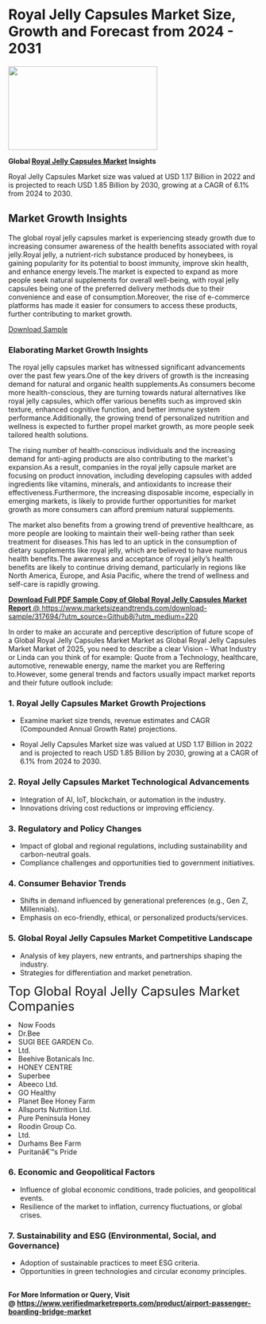 <H1>Royal Jelly Capsules Market Size, Growth and Forecast from 2024 - 2031</H1><img class="aligncenter size-medium wp-image-584254" src="https://thirdeyenews.in/wp-content/uploads/2024/09/Global-Market-Research-300x168.jpeg" alt="" width="300" height="168" /><p><strong>Global&nbsp;<a href="https://www.marketsizeandtrends.com/download-sample/317694/?utm_source=Github8j?utm_medium=220">Royal Jelly Capsules Market</a> Insights</strong></p><p>Royal Jelly Capsules Market size was valued at USD 1.17 Billion in 2022 and is projected to reach USD 1.85 Billion by 2030, growing at a CAGR of 6.1% from 2024 to 2030.</p><p><h2>Market Growth Insights</h2> <p>The global royal jelly capsules market is experiencing steady growth due to increasing consumer awareness of the health benefits associated with royal jelly.Royal jelly, a nutrient-rich substance produced by honeybees, is gaining popularity for its potential to boost immunity, improve skin health, and enhance energy levels.The market is expected to expand as more people seek natural supplements for overall well-being, with royal jelly capsules being one of the preferred delivery methods due to their convenience and ease of consumption.Moreover, the rise of e-commerce platforms has made it easier for consumers to access these products, further contributing to market growth.</p> <p><a href="#">Download Sample</a></p> <h3>Elaborating Market Growth Insights</h3> <p>The royal jelly capsules market has witnessed significant advancements over the past few years.One of the key drivers of growth is the increasing demand for natural and organic health supplements.As consumers become more health-conscious, they are turning towards natural alternatives like royal jelly capsules, which offer various benefits such as improved skin texture, enhanced cognitive function, and better immune system performance.Additionally, the growing trend of personalized nutrition and wellness is expected to further propel market growth, as more people seek tailored health solutions.</p> <p>The rising number of health-conscious individuals and the increasing demand for anti-aging products are also contributing to the market's expansion.As a result, companies in the royal jelly capsule market are focusing on product innovation, including developing capsules with added ingredients like vitamins, minerals, and antioxidants to increase their effectiveness.Furthermore, the increasing disposable income, especially in emerging markets, is likely to provide further opportunities for market growth as more consumers can afford premium natural supplements.</p> <p>The market also benefits from a growing trend of preventive healthcare, as more people are looking to maintain their well-being rather than seek treatment for diseases.This has led to an uptick in the consumption of dietary supplements like royal jelly, which are believed to have numerous health benefits.The awareness and acceptance of royal jelly’s health benefits are likely to continue driving demand, particularly in regions like North America, Europe, and Asia Pacific, where the trend of wellness and self-care is rapidly growing.</p> <p><a href="#"></p><p><span class=""><strong>Download Full PDF Sample Copy of Global Royal Jelly Capsules Market Report</strong> @ <a href="https://www.marketsizeandtrends.com/download-sample/317694/?utm_source=Github8j?utm_medium=220" target="_blank">https://www.marketsizeandtrends.com/download-sample/317694/?utm_source=Github8j?utm_medium=220</a></span></p><p>In order to make an accurate and perceptive description of future scope of a Global&nbsp;Royal Jelly Capsules Market Market as Global&nbsp;Royal Jelly Capsules Market Market of 2025, you need to describe a clear Vision &ndash; What Industry or Linda can you think of for example: Quote from a Technology, healthcare, automotive, renewable energy, name the market you are Reffering to.However, some general trends and factors usually impact market reports and their future outlook include:</p><h3>1.&nbsp;<strong>Royal Jelly Capsules Market Growth Projections</strong></h3><ul><li>Examine market size trends, revenue estimates and CAGR (Compounded Annual Growth Rate) projections.</li><li><p>Royal Jelly Capsules Market size was valued at USD 1.17 Billion in 2022 and is projected to reach USD 1.85 Billion by 2030, growing at a CAGR of 6.1% from 2024 to 2030.</p></li></ul><h3>2.&nbsp;<strong>Royal Jelly Capsules Market Technological Advancements</strong></h3><ul><li>Integration of AI, IoT, blockchain, or automation in the industry.</li><li>Innovations driving cost reductions or improving efficiency.</li></ul><h3>3.&nbsp;<strong>Regulatory and Policy Changes</strong></h3><ul><li>Impact of global and regional regulations, including sustainability and carbon-neutral goals.</li><li>Compliance challenges and opportunities tied to government initiatives.</li></ul><h3>4.&nbsp;<strong>Consumer Behavior Trends</strong></h3><ul><li>Shifts in demand influenced by generational preferences (e.g., Gen Z, Millennials).</li><li>Emphasis on eco-friendly, ethical, or personalized products/services.</li></ul><h3>5.&nbsp;<strong>Global Royal Jelly Capsules Market Competitive Landscape</strong></h3><ul><li>Analysis of key players, new entrants, and partnerships shaping the industry.</li><li>Strategies for differentiation and market penetration.</li></ul><p data-pm-slice="1 1 []"><span style="color: inherit; font-family: inherit; font-size: 25px;">Top Global Royal Jelly Capsules Market Companies</span></p><div class="" data-test-id=""><p><li>Now Foods</li><li> Dr.Bee</li><li> SUGI BEE GARDEN Co.</li><li> Ltd.</li><li> Beehive Botanicals Inc.</li><li> HONEY CENTRE</li><li> Superbee</li><li> Abeeco Ltd.</li><li> GO Healthy</li><li> Planet Bee Honey Farm</li><li> Allsports Nutrition Ltd.</li><li> Pure Peninsula Honey</li><li> Roodin Group Co.</li><li> Ltd.</li><li> Durhams Bee Farm</li><li> Puritanâ€™s Pride</li></p></div><h3>6.&nbsp;<strong>Economic and Geopolitical Factors</strong></h3><ul><li>Influence of global economic conditions, trade policies, and geopolitical events.</li><li>Resilience of the market to inflation, currency fluctuations, or global crises.</li></ul><h3>7.&nbsp;<strong>Sustainability and ESG (Environmental, Social, and Governance)</strong></h3><ul><li>Adoption of sustainable practices to meet ESG criteria.</li><li>Opportunities in green technologies and circular economy principles.</li></ul><h2><strong style="font-size: 14px;">For More Information or Query, Visit @&nbsp;</strong><a style="background-color: #ffffff; font-size: 14px;" href="https://www.marketsizeandtrends.com/report/royal-jelly-capsules-market/" target="_blank">https://www.verifiedmarketreports.com/product/airport-passenger-boarding-bridge-market</a></h2>